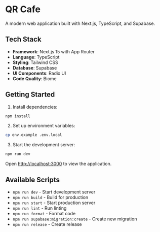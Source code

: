 # QR Cafe

A modern web application built with Next.js, TypeScript, and Supabase.

## Tech Stack

- **Framework**: Next.js 15 with App Router
- **Language**: TypeScript
- **Styling**: Tailwind CSS
- **Database**: Supabase
- **UI Components**: Radix UI
- **Code Quality**: Biome

## Getting Started

1. Install dependencies:
```bash
npm install
```

2. Set up environment variables:
```bash
cp env.example .env.local
```

3. Start the development server:
```bash
npm run dev
```

Open [http://localhost:3000](http://localhost:3000) to view the application.

## Available Scripts

- `npm run dev` - Start development server
- `npm run build` - Build for production
- `npm run start` - Start production server
- `npm run lint` - Run linting
- `npm run format` - Format code
- `npm run supabase:migration:create` - Create new migration
- `npm run release` - Create release
